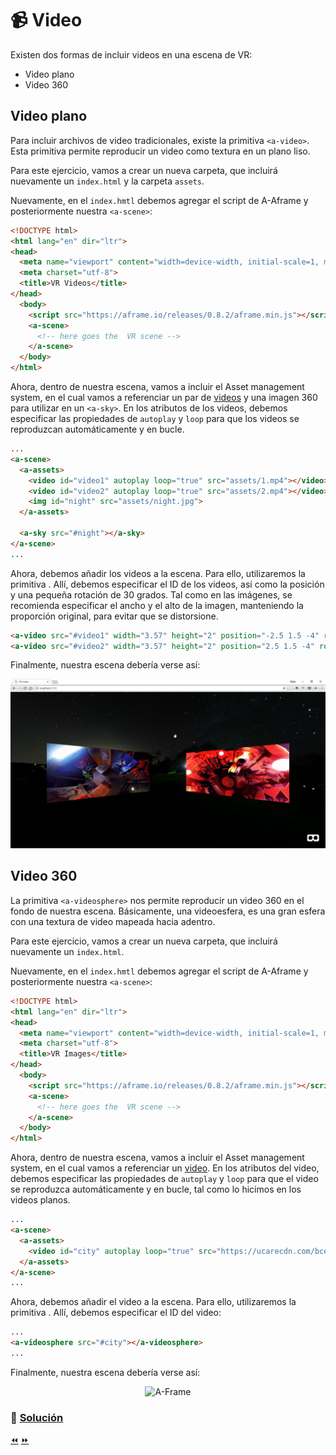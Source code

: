 # :video_camera: Video

Existen dos formas de incluir videos en una escena de VR:

* Video plano
* Video 360

## Video plano
Para incluir archivos de video tradicionales, existe la primitiva `<a-video>`. Esta primitiva permite reproducir un video como textura en un plano liso.

Para este ejercicio, vamos a crear un nueva carpeta, que incluirá nuevamente un `index.html` y la carpeta `assets`.

Nuevamente, en el `index.hmtl` debemos agregar el script de A-Aframe y posteriormente nuestra `<a-scene>`:

```html
<!DOCTYPE html>
<html lang="en" dir="ltr">
<head>
  <meta name="viewport" content="width=device-width, initial-scale=1, maximum-scale=1">
  <meta charset="utf-8">
  <title>VR Videos</title>
</head>
  <body>
    <script src="https://aframe.io/releases/0.8.2/aframe.min.js"></script>
    <a-scene>
      <!-- here goes the  VR scene -->
    </a-scene>
  </body>
</html>
````

Ahora, dentro de nuestra escena, vamos a incluir el Asset management system, en el cual vamos a referenciar un par de [videos](https://github.com/fcor/aframe-workshop/tree/master/docs/code/7.%20Videos/Video%20plano/assets) y una imagen 360 para utilizar en un `<a-sky>`. En los atributos de los videos, debemos especificar las propiedades de `autoplay` y `loop` para que los videos se reproduzcan automáticamente y en bucle.

```html
...
<a-scene>
  <a-assets>
    <video id="video1" autoplay loop="true" src="assets/1.mp4"></video>
    <video id="video2" autoplay loop="true" src="assets/2.mp4"></video>
    <img id="night" src="assets/night.jpg">
  </a-assets>

  <a-sky src="#night"></a-sky>
</a-scene>
...
```

Ahora, debemos añadir los videos a la escena. Para ello, utilizaremos la primitiva [<a-video>](https://aframe.io/docs/0.8.0/primitives/a-video.html). Allí, debemos especificar el ID de los videos, así como la posición y una pequeña rotación de 30 grados. Tal como en las imágenes, se recomienda especificar el ancho y el alto de la imagen, manteniendo la proporción original, para evitar que se distorsione.

```html
<a-video src="#video1" width="3.57" height="2" position="-2.5 1.5 -4" rotation="0 30 0"></a-video>
<a-video src="#video2" width="3.57" height="2" position="2.5 1.5 -4" rotation="0 -30 0"></a-video>
```

Finalmente, nuestra escena debería verse así:

<p align="center">
<img src="../docs/img/videoFlat.png" alt="A-Frame">
</p>

## Video 360
La primitiva `<a-videosphere>` nos permite reproducir un video 360 en el fondo de nuestra escena. Básicamente, una videoesfera, es una gran esfera con una textura de video mapeada hacia adentro.

Para este ejercicio, vamos a crear un nueva carpeta, que incluirá nuevamente un `index.html`.

Nuevamente, en el `index.hmtl` debemos agregar el script de A-Aframe y posteriormente nuestra `<a-scene>`:

```html
<!DOCTYPE html>
<html lang="en" dir="ltr">
<head>
  <meta name="viewport" content="width=device-width, initial-scale=1, maximum-scale=1">
  <meta charset="utf-8">
  <title>VR Images</title>
</head>
  <body>
    <script src="https://aframe.io/releases/0.8.2/aframe.min.js"></script>
    <a-scene>
      <!-- here goes the  VR scene -->
    </a-scene>
  </body>
</html>
````

Ahora, dentro de nuestra escena, vamos a incluir el Asset management system, en el cual vamos a referenciar un [video](https://ucarecdn.com/bcece0a8-86ce-460e-856b-40dac4875f15/). En los atributos del video, debemos especificar las propiedades de `autoplay` y `loop` para que el video se reproduzca automáticamente y en bucle, tal como lo hicimos en los videos planos.

```html
...
<a-scene>
  <a-assets>
    <video id="city" autoplay loop="true" src="https://ucarecdn.com/bcece0a8-86ce-460e-856b-40dac4875f15/"></video>
  </a-assets>
</a-scene>
...
```

Ahora, debemos añadir el video a la escena. Para ello, utilizaremos la primitiva [<a-videosphere>](https://aframe.io/docs/0.8.0/primitives/a-videosphere.html). Allí, debemos especificar el ID del video:

```html
...
<a-videosphere src="#city"></a-videosphere>
...
```

Finalmente, nuestra escena debería verse así:

<p align="center">
<img src="../docs/img/360.gif" alt="A-Frame">
</p>


### 📝 [Solución](https://github.com/fcor/aframe-workshop/tree/master/docs/code/7.%20Videos)

[⏪](https://github.com/fcor/aframe-workshop/blob/master/ex/6.md)  [⏩](https://github.com/fcor/aframe-workshop/blob/master/ex/8.md)
